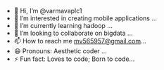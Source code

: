 - 👋 Hi, I’m @varmavaplc1
- 👀 I’m interested in creating mobile applications ...
- 🌱 I’m currently learning hadoop ...
- 💞️ I’m looking to collaborate on bigdata ...
- 📫 How to reach me  mv565957@gmail.com...
- 😄 Pronouns: Aesthetic coder ...
- ⚡ Fun fact: Loves to code; Born to code...

<!---
varmavaplc1/varmavaplc1 is a ✨ special ✨ repository because its `README.md` (this file) appears on your GitHub profile.
You can click the Preview link to take a look at your changes.
--->
